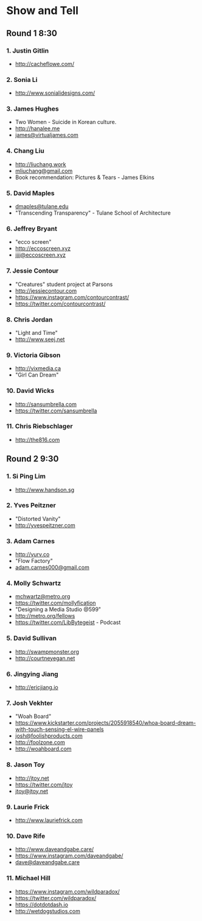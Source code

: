 # Show and Tell

## Round 1 8:30

### 1\. Justin Gitlin

- <http://cacheflowe.com/>

### 2\. Sonia Li

- <http://www.sonialidesigns.com/>

### 3\. James Hughes

- Two Women - Suicide in Korean culture.
- <http://hanalee.me>
- james@virtualjames.com

### 4\. Chang Liu

- <http://liuchang.work>
- mliuchang@gmail.com
- Book recommendation: Pictures & Tears - James Elkins

### 5\. David Maples

- <dmaples@tulane.edu>
- "Transcending Transparency" - Tulane School of Architecture

### 6\. Jeffrey Bryant

- "ecco screen"
- <http://eccoscreen.xyz>
- jjjj@eccoscreen.xyz

### 7\. Jessie Contour

- "Creatures" student project at Parsons
- <http://jessiecontour.com>
- <https://www.instagram.com/contourcontrast/>
- <https://twitter.com/contourcontrast/>

### 8\. Chris Jordan

- "Light and Time"
- <http://www.seej.net>

### 9\. Victoria Gibson

- <http://vixmedia.ca>
- "Girl Can Dream"

### 10\. David Wicks

- <http://sansumbrella.com>
- <https://twitter.com/sansumbrella>

### 11\. Chris Riebschlager

- <http://the816.com>

## Round 2 9:30

### 1\. Si Ping Lim

- <http://www.handson.sg>

### 2\. Yves Peitzner

- "Distorted Vanity"
- <http://yvespeitzner.com>

### 3\. Adam Carnes

- <http://vurv.co>
- "Flow Factory"
- adam.carnes000@gmail.com

### 4\. Molly Schwartz

- mchwartz@metro.org
- <https://twitter.com/mollyfication>
- "Designing a Media Studio @599"
- <http://metro.org/fellows>
- <https://twitter.com/LibBytegeist> - Podcast

### 5\. David Sullivan

- <http://swampmonster.org>
- <http://courtneyegan.net>

### 6\. Jingying Jiang

- <http://ericjiang.io>

### 7\. Josh Vekhter

- "Woah Board"
- <https://www.kickstarter.com/projects/2055918540/whoa-board-dream-with-touch-sensing-el-wire-panels>
- josh@foolishproducts.com
- <http://foolzone.com>
- <http://woahboard.com>

### 8\. Jason Toy

- <http://jtoy.net>
- <https://twitter.com/jtoy>
- jtoy@jtoy.net

### 9\. Laurie Frick

- <http://www.lauriefrick.com>

### 10\. Dave Rife

- <http://www.daveandgabe.care/>
- <https://www.instagram.com/daveandgabe/>
- <dave@daveandgabe.care>

### 11\. Michael Hill

- <https://www.instagram.com/wildparadox/>
- <https://twitter.com/wildparadox/>
- <https://dotdotdash.io>
- <http://wetdogstudios.com>
